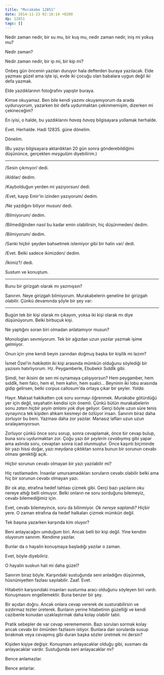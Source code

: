 ```yaml
---
title: "Murakabe 12851"
date: 2014-11-23 02:18:14 +0200
dp: 12851
tags: []
---
```


Nedir zaman nedir, bir su mu, bir kuş mu, nedir zaman nedir, iniş mi
yokuş mu?

Nedir zaman?

Nedir zaman nedir, bir ip mi, bir kip mi?

Onbeş gün öncenin yazıları duruyor hala defterden buraya yazılacak. Elde
yazması güzel ama işte işi, evde iki çocuğu olan babalara uygun değil
iki defa yazmak.

Elde yazdıklarının fotoğrafını yapıştır buraya.

Kimse okuyamaz. Ben bile kendi yazımı okuyamıyorum da arada uyduruyorum,
yazarken bir defa uydurmaktan çekinmemişim, dizerken mi çekineceğim?

En iyisi, o halde, bu yazdıklarını *havaş havaş* bilgisayara yollamak
herhalde.

Evet. Herhalde. Hadi 12835. güne dönelim.

Dönelim.

(Bu yazıyı bilgisayara aktardıktan 20 gün sonra gönderebildiğimi
düşününce, gerçekten *meşgulüm* diyebilirim.)

--------------

/Sesin çıkmıyor/ dedi.

/Aldılar/ dedim.

/Kaybolduğun yerden mi yazıyorsun/ dedi.

/Evet, kayıp Emir'in izinden yazıyorum/ dedim.

/Ne yazdığını biliyor musun/ dedi.

/Bilmiyorum/ dedim.

/Bilmediğinden nasıl bu kadar emin olabilirsin, hiç düşünmeden/ dedim.

/Bilmiyorum/ dedim.

/Sanki hiçbir şeyden bahsetmek istemiyor gibi bir halin var/ dedi.

/Evet. Belki sadece ikimizden/ dedim.

/İkimiz?/ dedi.

Sustum ve konuştum.

--------------

Bunu bir girizgah olarak mı yazmışsın?

Sanırım. Neye girizgah bilmiyorum. Murakabelerin geneline bir girizgah
olabilir. Çünkü devamında şöyle bir şey var:

--------------

Bugün tek bir kişi olarak mı çıkayım, yoksa iki kişi olarak mı diye
düşünüyorum. Belki birbuçuk kişi.

Ne yaptığını soran biri olmadan anlatamıyor musun?

Monologları sevmiyorum. Tek bir ağızdan uzun yazılar yazmak işime
gelmiyor.

Onun için yine kendi beyin zarından doğmuş başka bir kişilik mi lazım?

İsmet Özel'in *hakikatin* iki kişi arasında mümkün olduğunu söylediği
bir yazısını hatırlıyorum. Hz. Peygamberle, Ebubekir Sıddîk gibi.

Şimdi, her ikisini de sen mi oynamaya çalışıyorsun? Hem peygamber, hem
sıddîk, hem falcı, hem el, hem kahin, hem sualci... Beyninin iki lobu
arasında gidip gelirsen, belki corpus callosum'da ortaya çıkar bir
şeyler. *Yolda.*

Hayır. Maksat hakikatten çok soru sormayı öğrenmek. *Murakabe* götürdüğü
yer için değil, seyahatin kendisi için önemli. Çünkü bütün murakabelerin
sonu *zaten hiçbir şeyin anlamı yok* diye geliyor. Gerçi böyle uzun süre
tenis oynayınca tek kişiden ahkam kesmeyi de özlüyor insan. Sanırım
biraz daha zorluyor bu beni. Yazması daha zor yazılar. Manasız lafları
uzun uzun sıralayamıyorsun.

Zorluyor çünkü önce soru sorup, sonra cevaplamak, önce bir cevap bulup,
buna soru uydurmaktan zor. Çoğu yazı *bir şeylerin cevabıymış* gibi
yapar ama aslında soru, cevaptan sonra icad olunmuştur. Önce kaşıntı
biçiminde bir yazı hissi doğar, yazı meydana çıktıktan sonra bunun bir
sorunun cevabı olması gerektiği açık.

Hiçbir sorunun cevabı olmayan bir yazı yazılabilir mi?

Hiç rastlamadım. İnsanlar umursamadıkları soruların cevabı olabilir
belki ama hiç bir sorunun cevabı olmayan yazı.

Bir ok atıp, etrafına hedef tahtası çizmek gibi. Gerçi bazı yazıların
oku nereye attığı belli olmuyor. Belki onların ne soru sorduğunu
bilemeyiz, cevabı bilemediğimiz için.

Evet, cevabı bilemeyince, soru da bilinmiyor. *Ok nereye saplandı?*
Hiçbir yere. O zaman etrafına da hedef halkaları çizmek mümkün değil.

Tek başına yazarken karşında kim oluyor?

Beni anlayacağını umduğum biri. Ancak belli bir kişi değil. Yine kendim
oluyorum sanırım. Kendime yazılar.

Bunlar da o hayalin konuşmaya başladığı yazılar o zaman.

Evet, böyle diyebiliriz.

O hayalin suskun hali mi daha güzel?

Sanırım biraz böyle. Karşındaki sustuğunda seni anladığını düşünmek,
hüsnüniyetten fazlası sayılabilir. Zaaf. Evet.

Hitabetin karşısındaki insanları susturma aracı olduğunu söyleyen biri
vardı. Konuşmasını engellemektir. Buna benzer bir şey.

Bir açıdan doğru. Ancak onlara cevap vererek de susturabilirsin ve
sızdırmaz tezler üreterek. Bunların yerine hitabetinin güzelliği ve
kendi cazibenle konudan uzaklaştırmak daha kolay olabilir tabii.

Pratik sebepler de var cevap verememenin. Bazı soruları sormak kolay
ancak cevabı bir ömürden fazlasını istiyor. Bunlara dair sorularda susup
bırakmak veya cevapmış gibi duran başka sözler üretmek mi dersin?

Kişiden kişiye değişir. Konuşmanı anlayacaklar olduğu gibi, susmanı da
anlayacaklar vardır. Sustuğunda seni anlayacaklar mı?

Bence anlamazlar.

Bence anlarlar.

